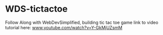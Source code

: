 # WDS-tictactoe
Follow Along with WebDevSimplified, building tic tac toe game
link to video tutorial here: www.youtube.com/watch?v=Y-GkMjUZsmM

